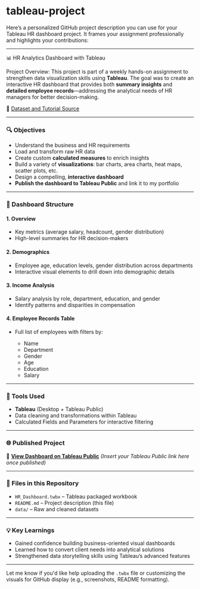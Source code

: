 # tableau-project


Here’s a personalized GitHub project description you can use for your Tableau HR dashboard project. It frames your assignment professionally and highlights your contributions:

---

 📊 HR Analytics Dashboard with Tableau

Project Overview:
This project is part of a weekly hands-on assignment to strengthen data visualization skills using **Tableau**. The goal was to create an interactive HR dashboard that provides both **summary insights** and **detailed employee records**—addressing the analytical needs of HR managers for better decision-making.

🔗 [Dataset and Tutorial Source](https://www.datawithbaraa.com/tableau/tableau-hr-project-thank-you/)

---

### 🔍 Objectives

* Understand the business and HR requirements
* Load and transform raw HR data
* Create custom **calculated measures** to enrich insights
* Build a variety of **visualizations**: bar charts, area charts, heat maps, scatter plots, etc.
* Design a compelling, **interactive dashboard**
* **Publish the dashboard to Tableau Public** and link it to my portfolio

---

### 📌 Dashboard Structure

#### **1. Overview**

* Key metrics (average salary, headcount, gender distribution)
* High-level summaries for HR decision-makers

#### **2. Demographics**

* Employee age, education levels, gender distribution across departments
* Interactive visual elements to drill down into demographic details

#### **3. Income Analysis**

* Salary analysis by role, department, education, and gender
* Identify patterns and disparities in compensation

#### **4. Employee Records Table**

* Full list of employees with filters by:

  * Name
  * Department
  * Gender
  * Age
  * Education
  * Salary

---

### 🚀 Tools Used

* **Tableau** (Desktop + Tableau Public)
* Data cleaning and transformations within Tableau
* Calculated Fields and Parameters for interactive filtering

---

### 🌐 Published Project

🔗 [**View Dashboard on Tableau Public**](#) *(Insert your Tableau Public link here once published)*

---

### 📁 Files in this Repository

* `HR_Dashboard.twbx` – Tableau packaged workbook
* `README.md` – Project description (this file)
* `data/` – Raw and cleaned datasets

---

### 💡 Key Learnings

* Gained confidence building business-oriented visual dashboards
* Learned how to convert client needs into analytical solutions
* Strengthened data storytelling skills using Tableau’s advanced features

---

Let me know if you'd like help uploading the `.twbx` file or customizing the visuals for GitHub display (e.g., screenshots, README formatting).

